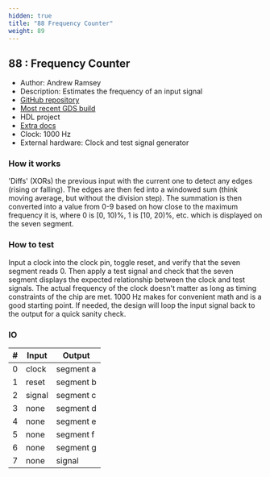 ```yaml
---
hidden: true
title: "88 Frequency Counter"
weight: 89
---
```


## 88 : Frequency Counter

* Author: Andrew Ramsey
* Description: Estimates the frequency of an input signal
* [GitHub repository](https://github.com/ARamsey118/tiny_tapeout_freq_counter)
* [Most recent GDS build](https://github.com/ARamsey118/tiny_tapeout_freq_counter/actions/runs/3599337352)
* HDL project
* [Extra docs]()
* Clock: 1000 Hz
* External hardware: Clock and test signal generator



### How it works

'Diffs' (XORs) the previous input with the current one to detect any edges (rising or falling). The edges are then fed into a windowed sum (think moving average, but without the division step). The summation is then converted into a value from 0-9 based on how close to the maximum frequency it is, where 0 is [0, 10)%, 1 is [10, 20)%, etc. which is displayed on the seven segment.

### How to test

Input a clock into the clock pin, toggle reset, and verify that the seven segment reads 0. Then apply a test signal and check that the seven segment displays the expected relationship between the clock and test signals. The actual frequency of the clock doesn't matter as long as timing constraints of the chip are met. 1000 Hz makes for convenient math and is a good starting point. If needed, the design will loop the input signal back to the output for a quick sanity check.

### IO

| # | Input        | Output       |
|---|--------------|--------------|
| 0 | clock  | segment a |
| 1 | reset  | segment b |
| 2 | signal  | segment c |
| 3 | none  | segment d |
| 4 | none  | segment e |
| 5 | none  | segment f |
| 6 | none  | segment g |
| 7 | none  | signal |
